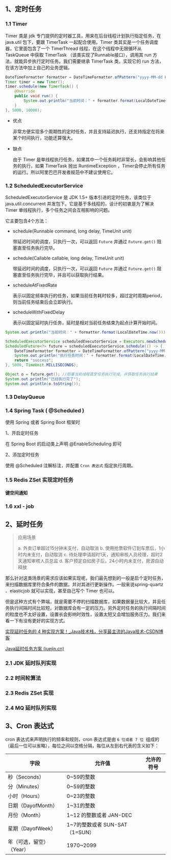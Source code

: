 ## 1、定时任务

### 1.1 Timer

Timer 类是 jdk 专门提供的定时器工具，用来在后台线程计划执行指定任务，在 java.util 包下，要跟 TimerTask 一起配合使用。Timer 类其实是一个任务调度器，它里面包含了一个 TimerThread 线程，在这个线程中无限循环从 TaskQueue 中获取 TimerTask （该类实现了Runnable接口），调用其 run 方法，就能异步执行定时任务。我们需要继承 TimerTask 类，实现它的 run 方法，在该方法中加上自己的业务逻辑。

```java
DateTimeFormatter formatter = DateTimeFormatter.ofPattern("yyyy-MM-dd HH:mm:ss");
Timer timer = new Timer();
timer.schedule(new TimerTask() {
    @Override
    public void run() {
        System.out.println("当前时间：" + formatter.format(LocalDateTime.now()));
    }
}, 5000, 10000);
```

- 优点

  非常方便实现多个周期性的定时任务，并且支持延迟执行，还支持指定在将来某个时间执行，功能还算强大。

- 缺点

  由于 Timer 是单线程执行任务，如果其中一个任务耗时非常长，会影响其他任务的执行，如果 TimerTask 抛出 RuntimeException ，Timer会停止所有任务的运行。所以阿里巴巴开发者规范中不建议使用它。



### 1.2 ScheduledExecutorService

ScheduledExecutorService 是 JDK 1.5+ 版本引进的定时任务，该类位于 java.util.concurrent 并发包下。它是基于多线程的，设计的初衷是为了解决 Timer 单线程执行，多个任务之间会互相影响的问题。

它主要包含4个方法：

- schedule(Runnable command, long delay, TimeUnit unit) 

  带延迟时间的调度，只执行一次，可以返回 `Future` 并通过 `Future.get()` 阻塞直至任务执行完毕。

- schedule(Callable<V> callable, long delay, TimeUnit unit) 

  带延迟时间的调度，只执行一次，可以返回 `Future` 并通过 `Future.get()` 阻塞直至任务执行完毕，并且可以获取执行结果。

- scheduleAtFixedRate

  表示以固定频率执行的任务，如果当前任务耗时较多，超过定时周期period，则当前任务结束后会立即执行。

- scheduleWithFixedDelay

  表示以固定延时执行任务，延时是相对当前任务结束为起点计算开始时间。

```java
System.out.println("当前时间：" + formatter.format(LocalDateTime.now()));

ScheduledExecutorService scheduledExecutorService = Executors.newScheduledThreadPool(5);
ScheduledFuture<?> future = scheduledExecutorService.schedule(() -> {
    DateTimeFormatter formatter = DateTimeFormatter.ofPattern("yyyy-MM-dd HH:mm:ss");
    System.out.println("执行任务时间：" + formatter.format(LocalDateTime.now()));
    return "success";
}, 5000, TimeUnit.MILLISECONDS);

Object o = future.get(); //阻塞当前线程直至任务执行完成，并获取任务执行结果
System.out.println("已经执行完了");
System.out.println(o.toString());
```





### 1.3 DelayQueue









### 1.4 Spring Task ( @Scheduled )

使用 Spring 或者 Spring Boot 框架时

1、开启定时任务

在 Spring Boot 的启动类上声明 @EnableScheduling 即可

2、添加定时任务

使用 @Scheduled 注解标注，并配置 `Cron 表达式` 指定执行周期。



### 1.5 Redis ZSet 实现定时任务



#### 键空间通知







### 1.6 xxl - job











## 2、延时任务

> 应用场景
>
> a. 外卖订单超过15分钟未支付，自动取消
> b. 使用抢票软件订到车票后，1小时内未支付，自动取消
> c. 待处理申请超时1天，通知审核人员经理，超时2天通知审核人员总监
> d. 客户预定自如房子后，24小时内未支付，房源自动释放 

那么针对这类场景的需求应该如果实现呢，我们最先想到的一般是启个定时任务，来扫描数据库里符合条件的数据，并对其进行更新操作。一般来说spring-quartz 、elasticjob 就可以实现，甚至自己写个 Timer 也可以。

但是这种方式有个弊端，就是需要不停的扫描数据库，如果数据量比较大，并且任务执行间隔时间比较短，对数据库会有一定的压力。另外定时任务的执行间隔时间的粒度也不太好设置，设置长会影响时效性，设置太短又会增加服务压力。我们来看一下有没有更好的实现方式。

[实现延时任务的 4 种实现方案！_Java技术栈，分享最主流的Java技术-CSDN博客](https://blog.csdn.net/youanyyou/article/details/108211662)

[Java延时任务方案 (juejin.cn)](https://juejin.cn/post/6844904121787482119#heading-20)

### 2.1 JDK 延时队列实现





### 2.2  时间轮算法





### 2.3 Redis ZSet 实现





### 2.4 MQ 延时队列实现







## 3、Cron 表达式

cron 表达式来声明执行的频率和规则，cron 表达式是由 `6 位或者 7 位 `组成的（最后一位可以省略），每位之间以空格分隔，每位从左到右代表的含义如下：

| 字段                     | 允许值                         | 允许的符号 |
| ------------------------ | ------------------------------ | ---------- |
| 秒（Seconds）            | 0~59的整数                     |            |
| 分（Minutes）            | 0~59的整数                     |            |
| 小时（Hours）            | 0~23的整数                     |            |
| 日期（DayofMonth）       | 1~31的整数                     |            |
| 月份（Month）            | 1~12 的整数或者 JAN-DEC        |            |
| 星期（DayofWeek）        | 1~7的整数或者 SUN-SAT（1=SUN） |            |
| 年（可选，留空）（Year） | 1970~2099                      |            |









